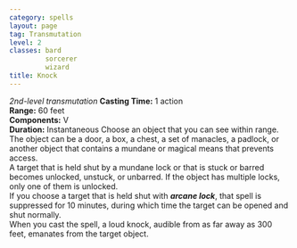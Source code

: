```yaml
---
category: spells
layout: page
tag: Transmutation
level: 2
classes: bard
         sorcerer
         wizard
title: Knock 
---
```

_2nd-level transmutation_ 
**Casting Time:** 1 action    
**Range:** 60 feet    
**Components:** V    
**Duration:** Instantaneous 
Choose an object that you can see within range. The object can be a door, a box, a chest, a set of manacles, a padlock, or another object that contains a mundane or magical means that prevents access.    
A target that is held shut by a mundane lock or that is stuck or barred becomes unlocked, unstuck, or unbarred. If the object has multiple locks, only one of them is unlocked.    
If you choose a target that is held shut with **_arcane lock_**, that spell is suppressed for 10 minutes, during which time the target can be opened and shut normally.    
When you cast the spell, a loud knock, audible from as far away as 300 feet, emanates from the target object.

